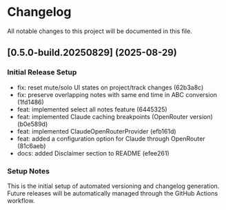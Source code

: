 # Changelog

All notable changes to this project will be documented in this file.

## [0.5.0-build.20250829] (2025-08-29)

### Initial Release Setup

* fix: reset mute/solo UI states on project/track changes (62b3a8c)
* fix: preserve overlapping notes with same end time in ABC conversion (1fd1486)
* feat: implemented select all notes feature (6445325)
* feat: implemented Claude caching breakpoints (OpenRouter version) (b0e589d)
* feat: implemented ClaudeOpenRouterProvider (efb161d)
* feat: added a configuration option for Claude through OpenRouter (81c6aeb)
* docs: added Disclaimer section to README (efee261)

### Setup Notes

This is the initial setup of automated versioning and changelog generation. Future releases will be automatically managed through the GitHub Actions workflow.